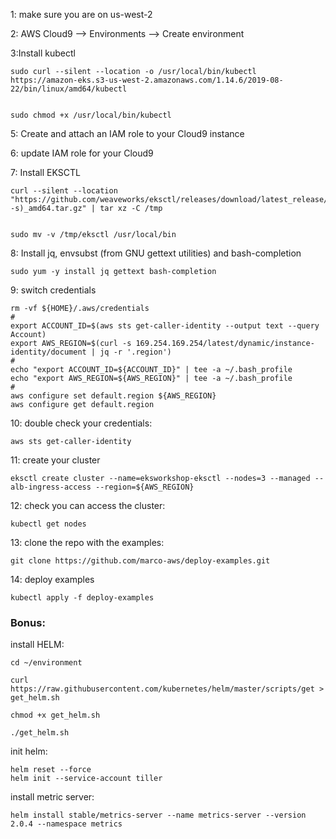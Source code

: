 


1: make sure you are on us-west-2

2: AWS Cloud9 --> Environments --> Create environment

3:Install kubectl

```
sudo curl --silent --location -o /usr/local/bin/kubectl https://amazon-eks.s3-us-west-2.amazonaws.com/1.14.6/2019-08-22/bin/linux/amd64/kubectl


sudo chmod +x /usr/local/bin/kubectl
```
5: Create and attach an IAM role to your Cloud9 instance

6: update IAM role for your Cloud9 

7: Install EKSCTL

```
curl --silent --location "https://github.com/weaveworks/eksctl/releases/download/latest_release/eksctl_$(uname -s)_amd64.tar.gz" | tar xz -C /tmp


sudo mv -v /tmp/eksctl /usr/local/bin
```

8: Install jq, envsubst (from GNU gettext utilities) and bash-completion

```
sudo yum -y install jq gettext bash-completion
```


9: switch credentials

```
rm -vf ${HOME}/.aws/credentials
#
export ACCOUNT_ID=$(aws sts get-caller-identity --output text --query Account)
export AWS_REGION=$(curl -s 169.254.169.254/latest/dynamic/instance-identity/document | jq -r '.region')
#
echo "export ACCOUNT_ID=${ACCOUNT_ID}" | tee -a ~/.bash_profile
echo "export AWS_REGION=${AWS_REGION}" | tee -a ~/.bash_profile
#
aws configure set default.region ${AWS_REGION}
aws configure get default.region
```

10: double check your credentials:

```
aws sts get-caller-identity

```

11: create your cluster

```
eksctl create cluster --name=eksworkshop-eksctl --nodes=3 --managed --alb-ingress-access --region=${AWS_REGION}

```

12: check you can access the cluster: 

```
kubectl get nodes
```

13: clone the repo with the examples: 

```
git clone https://github.com/marco-aws/deploy-examples.git

```

14: deploy examples

```
kubectl apply -f deploy-examples
```


### Bonus:

install HELM: 

```
cd ~/environment

curl https://raw.githubusercontent.com/kubernetes/helm/master/scripts/get > get_helm.sh

chmod +x get_helm.sh

./get_helm.sh
```

init helm:

```
helm reset --force
helm init --service-account tiller
```

install metric server:

```
helm install stable/metrics-server --name metrics-server --version 2.0.4 --namespace metrics
```

